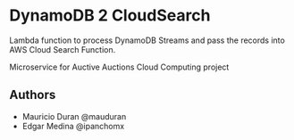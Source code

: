# DynamoDB 2 CloudSearch
Lambda function to process DynamoDB Streams and pass the records into AWS Cloud Search Function.

Microservice for Auctive Auctions Cloud Computing project

## Authors
- Mauricio Duran @mauduran
- Edgar Medina @ipanchomx
